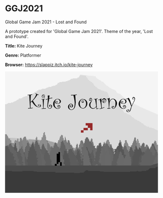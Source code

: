 # GGJ2021
Global Game Jam 2021 - Lost and Found

A prototype created for 'Global Game Jam 2021'. Theme of the year, 'Lost and Found'.


**Title:** Kite Journey

**Genre:** Platformer

**Browser:** https://slappiz.itch.io/kite-journey

![main](Artwork/screen.png)
